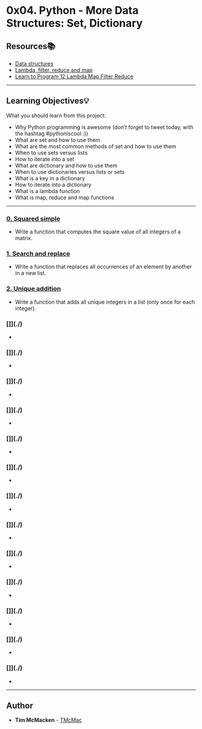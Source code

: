 # 0x04. Python - More Data Structures: Set, Dictionary

## Resources:books:
* [Data structures](https://docs.python.org/3.4/tutorial/datastructures.html)
* [Lambda, filter, reduce and map](https://www.python-course.eu/python3_lambda.php)
* [Learn to Program 12 Lambda Map Filter Reduce](https://www.youtube.com/watch?v=1GAC6KQUPeg)

---
## Learning Objectives:bulb:
What you should learn from this project:

* Why Python programming is awesome (don’t forget to tweet today, with the hashtag #pythoniscool :))
* What are set and how to use them
* What are the most common methods of set and how to use them
* When to use sets versus lists
* How to iterate into a set
* What are dictionary and how to use them
* When to use dictionaries versus lists or sets
* What is a key in a dictionary
* How to iterate into a dictionary
* What is a lambda function
* What is map, reduce and map functions


---

### [0. Squared simple](./0-square_matrix_simple.py)
* Write a function that computes the square value of all integers of a matrix.


### [1. Search and replace](./1-search_replace.py)
* Write a function that replaces all occurrences of an element by another in a new list.


### [2. Unique addition](./2-uniq_add.py)
* Write a function that adds all unique integers in a list (only once for each integer).


### []](./)
* 


### []](./)
* 


### []](./)
* 


### []](./)
* 


### []](./)
* 


### []](./)
* 


### []](./)
* 


### []](./)
* 


### []](./)
* 


### []](./)
* 


### []](./)
* 


### []](./)
* 


### []](./)
* 



---

## Author
* **Tim McMacken** - [TMcMac](https://github.com/TMcMac)
